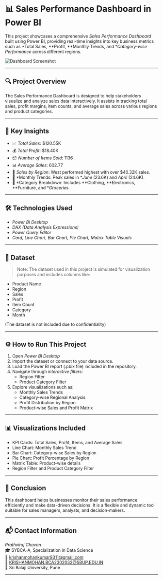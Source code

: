 # 📊 Sales Performance Dashboard in Power BI

This project showcases a comprehensive *Sales Performance Dashboard* built using Power BI, providing real-time insights into key business metrics such as *Total Sales, **Profit, **Monthly Trends, and **Category-wise Performance* across different regions.

![Dashboard Screenshot](./163858.png")

---

## 🔍 Project Overview

The Sales Performance Dashboard is designed to help stakeholders visualize and analyze sales data interactively. It assists in tracking total sales, profit margins, item counts, and average sales across various regions and product categories.

---

## 📌 Key Insights

- 📈 *Total Sales*: $120.55K
- 💰 *Total Profit*: $18.40K
- 📦 *Number of Items Sold*: 1136
- 📊 *Average Sales*: 602.77
- 📍 *Sales by Region*: West performed highest with over $40.32K sales.
- 📅 *Monthly Trends: Peak sales in **June* (23.6K) and *April* (24.6K).
- 🧭 *Category Breakdown: Includes **Clothing, **Electronics, **Furniture, and **Groceries*.

---

## 🛠 Technologies Used

- *Power BI Desktop*
- *DAX (Data Analysis Expressions)*
- *Power Query Editor*
- *Card, Line Chart, Bar Chart, Pie Chart, Matrix Table Visuals*

---

## 📂 Dataset

> Note: The dataset used in this project is simulated for visualization purposes and includes columns like:
- Product Name
- Region
- Sales
- Profit
- Item Count
- Category
- Month

(The dataset is not included due to confidentiality)

---

## ⚙ How to Run This Project

1. Open *Power BI Desktop*
2. Import the dataset or connect to your data source.
3. Load the Power BI report (.pbix file) included in the repository.
4. Navigate through *interactive filters*:
   - Region Filter
   - Product Category Filter
5. Explore visualizations such as:
   - Monthly Sales Trends
   - Category-wise Regional Analysis
   - Profit Distribution by Region
   - Product-wise Sales and Profit Matrix

---

## 📊 Visualizations Included

- KPI Cards: Total Sales, Profit, Items, and Average Sales
- Line Chart: Monthly Sales Trend
- Bar Chart: Category-wise Sales by Region
- Pie Chart: Profit Percentage by Region
- Matrix Table: Product-wise details
- Region Filter and Product Category Filter

---

## 🧾 Conclusion

This dashboard helps businesses monitor their sales performance efficiently and make data-driven decisions. It is a flexible and dynamic tool suitable for sales managers, analysts, and decision-makers.

---

## 📬 Contact Information

*Prathviraj Chavan*  
🎓 SYBCA-A, Specialization in Data Science  
📧 [krishanmohankumar9311@gmail.com](mailto:krishanmohankumar9311@gmail.com)  
📧 [KRISHANMOHAN.BCA2302032@SBUP.EDU.IN](mailto:KRISHANMOHAN.BCA2302032@SBUP.EDU.IN)  
🏫 Sri Balaji University, Pune  

---
